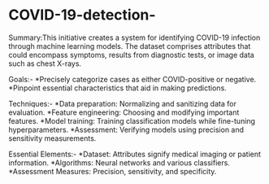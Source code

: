 # COVID-19-detection-

Summary:This initiative creates a system for identifying COVID-19 infection through machine learning models. The dataset comprises attributes that could encompass symptoms, results from diagnostic tests, or image data such as chest X-rays.

Goals:-
*Precisely categorize cases as either COVID-positive or negative.
*Pinpoint essential characteristics that aid in making predictions.

Techniques:-
*Data preparation: Normalizing and sanitizing data for evaluation.
*Feature engineering: Choosing and modifying important features.
*Model training: Training classification models while fine-tuning hyperparameters.
*Assessment: Verifying models using precision and sensitivity measurements.

Essential Elements:-
*Dataset: Attributes signify medical imaging or patient information.
*Algorithms: Neural networks and various classifiers.
*Assessment Measures: Precision, sensitivity, and specificity.
